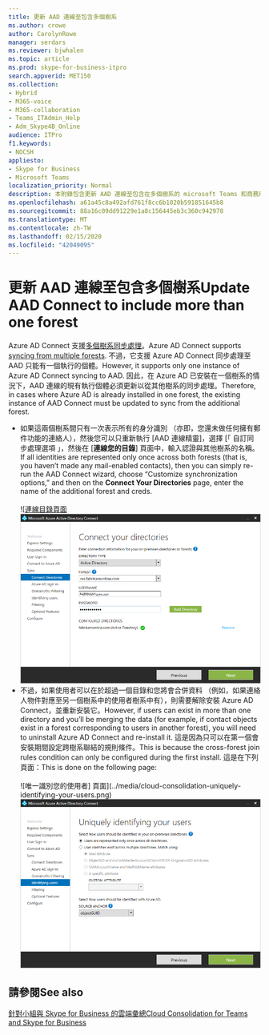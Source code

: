 ```yaml
---
title: 更新 AAD 連線至包含多個樹系
ms.author: crowe
author: CarolynRowe
manager: serdars
ms.reviewer: bjwhalen
ms.topic: article
ms.prod: skype-for-business-itpro
search.appverid: MET150
ms.collection:
- Hybrid
- M365-voice
- M365-collaboration
- Teams_ITAdmin_Help
- Adm_Skype4B_Online
audience: ITPro
f1.keywords:
- NOCSH
appliesto:
- Skype for Business
- Microsoft Teams
localization_priority: Normal
description: 本附錄包含更新 AAD 連線至包含在多個樹系的 microsoft Teams 和商務用 Skype 雲端彙總的詳細的步驟。
ms.openlocfilehash: a61a45c8a492afd761f8cc6b1020b591851645b8
ms.sourcegitcommit: 88a16c09dd91229e1a8c156445eb3c360c942978
ms.translationtype: MT
ms.contentlocale: zh-TW
ms.lasthandoff: 02/15/2020
ms.locfileid: "42049095"
---
```

# <a name="update-aad-connect-to-include-more-than-one-forest"></a><span data-ttu-id="2658c-103">更新 AAD 連線至包含多個樹系</span><span class="sxs-lookup"><span data-stu-id="2658c-103">Update AAD Connect to include more than one forest</span></span>

<span data-ttu-id="2658c-104">Azure AD Connect 支援[多個樹系同步處理](https://docs.microsoft.com/azure/active-directory/connect/active-directory-aadconnect-topologies)。</span><span class="sxs-lookup"><span data-stu-id="2658c-104">Azure AD Connect supports [syncing from multiple forests](https://docs.microsoft.com/azure/active-directory/connect/active-directory-aadconnect-topologies).</span></span> <span data-ttu-id="2658c-105">不過，它支援 Azure AD Connect 同步處理至 AAD 只能有一個執行的個體。</span><span class="sxs-lookup"><span data-stu-id="2658c-105">However, it supports only one instance of Azure AD Connect syncing to AAD.</span></span> <span data-ttu-id="2658c-106">因此，在 Azure AD 已安裝在一個樹系的情況下，AAD 連線的現有執行個體必須更新以從其他樹系的同步處理。</span><span class="sxs-lookup"><span data-stu-id="2658c-106">Therefore, in cases where Azure AD is already installed in one forest, the existing instance of AAD Connect must be updated to sync from the additional forest.</span></span>

 - <span data-ttu-id="2658c-107">如果這兩個樹系間只有一次表示所有的身分識別 （亦即，您還未做任何擁有郵件功能的連絡人），然後您可以只重新執行 [AAD 連線精靈]，選擇 [「 自訂同步處理選項 」，然後在 [**連線您的目錄**] 頁面中，輸入認證與其他樹系的名稱。</span><span class="sxs-lookup"><span data-stu-id="2658c-107">If all identities are represented only once across both forests (that is, you haven’t made any mail-enabled contacts), then you can simply re-run the AAD Connect wizard, choose “Customize synchronization options,” and then on the **Connect Your Directories** page, enter the name of the additional forest and creds.</span></span><br><br>
 <span data-ttu-id="2658c-108">![[連線目錄頁面](../media/cloud-consolidation-connect-your-directories.png)</span><span class="sxs-lookup"><span data-stu-id="2658c-108">![The Connect your directories page](../media/cloud-consolidation-connect-your-directories.png)</span></span>
 - <span data-ttu-id="2658c-109">不過，如果使用者可以在於超過一個目錄和您將會合併資料 （例如，如果連絡人物件對應至另一個樹系中的使用者樹系中有），則需要解除安裝 Azure AD Connect，並重新安裝它。</span><span class="sxs-lookup"><span data-stu-id="2658c-109">However, if users can exist in more than one directory and you’ll be merging the data (for example, if contact objects exist in a forest corresponding to users in another forest), you will need to uninstall Azure AD Connect and re-install it.</span></span>  <span data-ttu-id="2658c-110">這是因為只可以在第一個會安裝期間設定跨樹系聯結的規則條件。</span><span class="sxs-lookup"><span data-stu-id="2658c-110">This is because the cross-forest join rules condition can only be configured during the first install.</span></span> <span data-ttu-id="2658c-111">這是在下列頁面：</span><span class="sxs-lookup"><span data-stu-id="2658c-111">This is done on the following page:</span></span><br><br>
 <span data-ttu-id="2658c-112">![唯一識別您的使用者] 頁面](../media/cloud-consolidation-uniquely-identifying-your-users.png)</span><span class="sxs-lookup"><span data-stu-id="2658c-112">![The Uniquely identifying your users page](../media/cloud-consolidation-uniquely-identifying-your-users.png)</span></span>


## <a name="see-also"></a><span data-ttu-id="2658c-113">請參閱</span><span class="sxs-lookup"><span data-stu-id="2658c-113">See also</span></span>

[<span data-ttu-id="2658c-114">針對小組與 Skype for Business 的雲端彙總</span><span class="sxs-lookup"><span data-stu-id="2658c-114">Cloud Consolidation for Teams and Skype for Business</span></span>](cloud-consolidation.md)